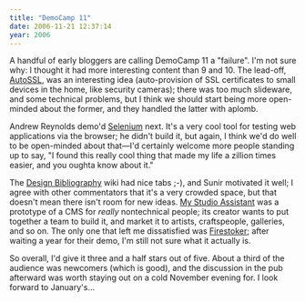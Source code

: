 ```yaml
---
title: "DemoCamp 11"
date: 2006-11-21 12:37:14
year: 2006
---
```

A handful of early bloggers are calling DemoCamp 11 a "failure".  I'm not sure why: I thought it had more interesting content than 9 and 10.  The lead-off, <a href="http://autossl.com/joomla/">AutoSSL</a>, was an interesting idea (auto-provision of SSL certificates to small devices in the home, like security cameras); there was too much slideware, and some technical problems, but I think we should start being more open-minded about the former, and they handled the latter with aplomb.

Andrew Reynolds demo'd <a href="http://www.openqa.org/selenium/">Selenium</a> next. It's a very cool tool for testing web applications via the browser; he didn't build it, but again, I think we'd do well to be open-minded about that—I'd certainly welcome more people standing up to say, "I found this really cool thing that made my life a zillion times easier, and you oughta know about it."

The <a href="http://meatballsociety.org/cgi-bin/design">Design Bibliography</a> wiki had nice tabs ;-), and Sunir motivated it well; I agree with other commentators that it's a very crowded space, but that doesn't mean there isn't room for new ideas.  <a href="http://www.theartguy.com/">My Studio Assistant</a> was a prototype of a CMS for <em>really </em>nontechnical people; its creator wants to put together a team to build it, and market it to artists, craftspeople, galleries, and so on.  The only one that left me dissatisfied was <a href="http://www.firestoker.com/">Firestoker</a>; after waiting a year for their demo, I'm still not sure what it actually is.

So overall, I'd give it three and a half stars out of five.  About a third of the audience was newcomers (which is good), and the discussion in the pub afterward was worth staying out on a cold November evening for.  I look forward to January's…
